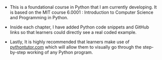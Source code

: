 - This is a foundational course in Python that I am currently developing. It is based on the MIT course 6.0001 : Introduction to Computer Science and Programming in Python. 

- Inside each chapter, I have added Python code snippets and GitHub links so that learners could directly see a real coded example.

- Lastly, It is highly recommended that learners make use of [pythontutor.com](https://pythontutor.com/) which will allow them to visually go through the step-by-step working of any Python program.

